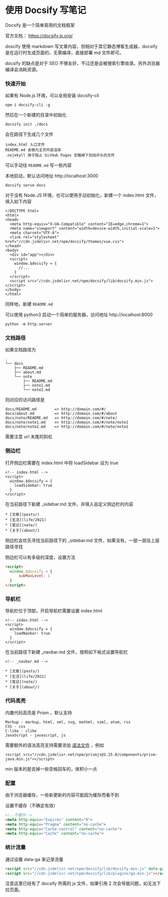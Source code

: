 # 使用 Docsify 写笔记

Docsify 是一个简单易用的文档框架

官方文档： https://docsify.js.org/

doscify 使用 markdown 写文章内容，但相对于其它静态博客生成器，docsify 是在运行时生成页面的，无需编译，直接部署 md 文件即可。

docsify 的缺点是对于 SEO 不够友好，不过还是会被搜索引擎收录。另外浏览器编译会消耗资源。

### 快速开始

如果有 Node.js 环境，可以全局安装 docsify-cli 

~~~
npm i docsify-cli -g
~~~

然后在一个新建的目录中初始化

~~~
docsify init ./docs
~~~

会在路径下生成几个文件

~~~
index.html 入口文件
README.md 会做为主页内容渲染
.nojekyll 用于阻止 GitHub Pages 忽略掉下划线开头的文件
~~~

可以手动往 `README.md` 写一些内容


本地启动，默认访问地址 http://localhost:3000 
~~~
docsify serve docs
~~~


对于没有 Node.JS 环境，也可以使用手动初始化，新建一个 index.html 文件，填入如下内容
~~~
<!DOCTYPE html>
<html>
<head>
  <meta http-equiv="X-UA-Compatible" content="IE=edge,chrome=1">
  <meta name="viewport" content="width=device-width,initial-scale=1">
  <meta charset="UTF-8">
  <link rel="stylesheet" href="//cdn.jsdelivr.net/npm/docsify/themes/vue.css">
</head>
<body>
  <div id="app"></div>
  <script>
    window.$docsify = {
      //...
    }
  </script>
  <script src="//cdn.jsdelivr.net/npm/docsify/lib/docsify.min.js"></script>
</body>
</html>
~~~

同样地，新建 `README.md` 

可以使用 python3 启动一个简单的服务器，访问地址 http://localhost:8000 

~~~py
python -m http.server
~~~

### 文档路径


如果文档路径为
~~~
.
└── docs
    ├── README.md
    ├── about.md
    └── note
        ├── README.md
        ├── note1.md
        └── note2.md
~~~

则对应的访问路径是
~~~
docs/README.md        => http://domain.com/#/
docs/about.md         => http://domain.com/#/about
docs/note/README.md   => http://domain.com/#/note/
docs/note/note1.md    => http://domain.com/#/note/note1
docs/note/note2.md    => http://domain.com/#/note/note2
~~~

需要注意 url 末尾的斜杠

### 侧边栏

打开侧边栏需要在 index.html 中将 loadSidebar 设为 true
~~~
<!-- index.html -->
<script>
  window.$docsify = {
    loadSidebar: true
  }
</script>
~~~

在当前路径下新建 _sidebar.md 文件，并填入自定义侧边栏的内容
~~~
* [文章](posts/)
* [生活](life/2021)
* [笔记](note/)
* [关于](about/)
~~~

侧边栏会优先寻找当前路径下的 _sidebar.md 文件，如果没有，一层一层往上层路径寻找

侧边栏可以有多级的深度，设置方法
~~~html
<script>
  window.$docsify = {
      subMaxLevel: 1
  }
</script>
~~~

### 导航栏

导航栏位于顶部，开启导航栏需要设置 index.html 
~~~
<!-- index.html -->
<script>
  window.$docsify = {
    loadNavbar: true
  }
</script>
~~~

在当前路径下新建 _navbar.md 文件，按照如下格式设置导航栏
~~~
<!-- _navbar.md -->

* [文章](posts/)
* [生活](life/2021)
* [笔记](note/)
* [关于](about/)
~~~

### 代码高亮

内置代码高亮是 Prism ，默认支持
~~~
Markup - markup, html, xml, svg, mathml, ssml, atom, rss
CSS - css
C-like - clike
JavaScript - javascript, js
~~~

需要额外的语法高亮支持需要添加 [语法文件](https://cdn.jsdelivr.net/npm/prismjs@1/components/) ，例如
~~~
<script src="//cdn.jsdelivr.net/npm/prismjs@1.25.0/components/prism-java.min.js"></script>
~~~

min 版本的是去掉一些空格回车的，体积小一点

### 配置

由于浏览器缓存，一些新更新的内容可能因为缓存而看不到

设置不缓存（不确定有效）
~~~html
<!--不缓存-->
<meta http-equiv="Expires" content="0">
<meta http-equiv="Pragma" content="no-cache">
<meta http-equiv="Cache-control" content="no-cache">
<meta http-equiv="Cache" content="no-cache">
~~~

### 统计流量

通过设置 data-ga 来记录流量

~~~html
<script src="//cdn.jsdelivr.net/npm/docsify/lib/docsify.min.js" data-ga="UA-XXXXX-Y"></script>
<script src="//cdn.jsdelivr.net/npm/docsify/lib/plugins/ga.min.js"></script>
~~~

注意这里已经有了 docsify 所需的 js 文件，如果引用 2 次会导致问题，如无法下拉页面。